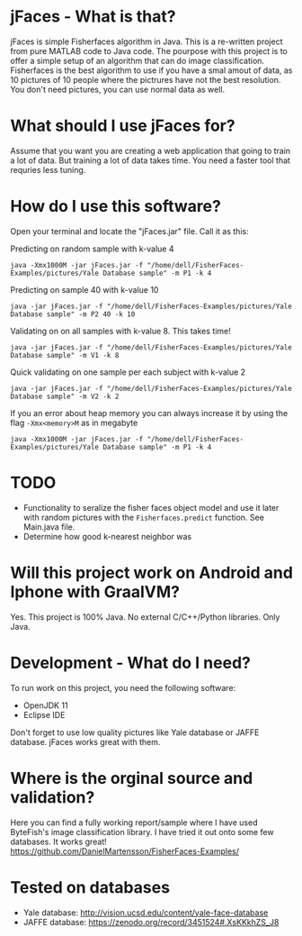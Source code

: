 # jFaces - What is that?

jFaces is simple Fisherfaces algorithm in Java. This is a re-written project from pure MATLAB code to Java code. The pourpose with this project is to offer a simple setup of an algorithm that can do image classification.
Fisherfaces is the best algorithm to use if you have a smal amout of data, as 10 pictures of 10 people where the pictrures have not the best resolution. 
You don't need pictures, you can use normal data as well. 

# What should I use jFaces for?

Assume that you want you are creating a web application that going to train a lot of data. But training a lot of data takes time.
You need a faster tool that requries less tuning. 

# How do I use this software?

Open your terminal and locate the "jFaces.jar" file. Call it as this:

Predicting on random sample with k-value 4
```
java -Xmx1000M -jar jFaces.jar -f "/home/dell/FisherFaces-Examples/pictures/Yale Database sample" -m P1 -k 4
```
Predicting on sample 40 with k-value 10
```
java -jar jFaces.jar -f "/home/dell/FisherFaces-Examples/pictures/Yale Database sample" -m P2 40 -k 10
```
Validating on on all samples with k-value 8. This takes time!
```
java -jar jFaces.jar -f "/home/dell/FisherFaces-Examples/pictures/Yale Database sample" -m V1 -k 8
```
Quick validating on one sample per each subject with k-value 2
```
java -jar jFaces.jar -f "/home/dell/FisherFaces-Examples/pictures/Yale Database sample" -m V2 -k 2
```
If you an error about heap memory you can always increase it by using the flag `-Xmx<memory>M` as in megabyte
```
java -Xmx1000M -jar jFaces.jar -f "/home/dell/FisherFaces-Examples/pictures/Yale Database sample" -m P1 -k 4
```

# TODO

- Functionality to seralize the fisher faces object model and use it later with random pictures with the `Fisherfaces.predict` function. See Main.java file. 
- Determine how good k-nearest neighbor was

# Will this project work on Android and Iphone with GraalVM?

Yes. This project is 100% Java. No external C/C++/Python libraries. Only Java. 

# Development - What do I need?

To run work on this project, you need the following software:

- OpenJDK 11
- Eclipse IDE

Don't forget to use low quality pictures like Yale database or JAFFE database. jFaces works great with them.

# Where is the orginal source and validation?

Here you can find a fully working report/sample where I have used ByteFish's image classification library. I have tried it out onto some few databases.
It works great!
https://github.com/DanielMartensson/FisherFaces-Examples/


# Tested on databases

- Yale database: http://vision.ucsd.edu/content/yale-face-database
- JAFFE database: https://zenodo.org/record/3451524#.XsKKkhZS_J8

